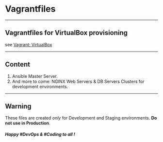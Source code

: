 # Vagrantfiles

----
## Vagrantfiles for VirtualBox provisioning 
see [Vagrant: VirtualBox](https://www.vagrantup.com/docs/virtualbox/)

----
## Content
1. Ansible Master Server.
2. And more to come: NGINX Web Servers & DB Servers Clusters for development environments.

----
## Warning
These files are created *only* for Development and Staging environments. **Do not use in Production**.

##### Happy #DevOps & #Coding to all !